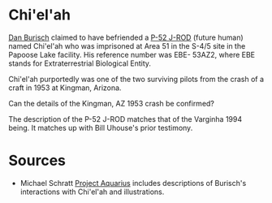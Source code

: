 # Chi'el'ah

[Dan Burisch](burisch_dan.md) claimed to have befriended a [P-52 J-ROD](../species/p52jrod.md) (future human) named Chi'el'ah who was imprisoned at Area 51 in the S-4/5 site in the Papoose Lake facility. His reference number was EBE-
53AZ2, where EBE stands for Extraterrestrial Biological Entity.

Chi'el'ah purportedly was one of the two surviving pilots from the crash of a craft in 1953 at Kingman, Arizona.

Can the details of the Kingman, AZ 1953 crash be confirmed?

The description of the P-52 J-ROD matches that of the Varginha 1994 being. It matches up with Bill Uhouse's prior testimony.

# Sources

- Michael Schratt [Project Aquarius](https://www.openminds.tv/project-aquarius-081210/4751) includes descriptions of Burisch's interactions with Chi'el'ah and illustrations.
